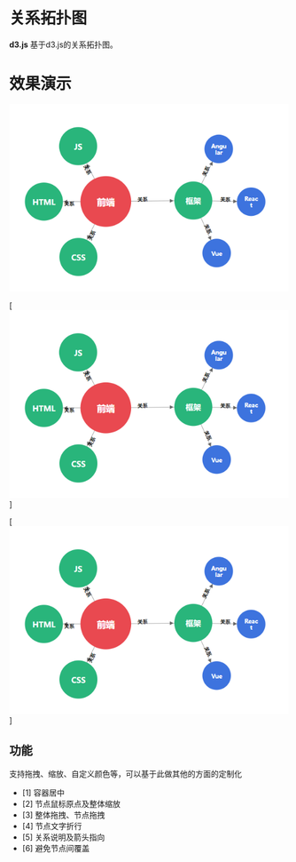 # 关系拓扑图

**d3.js** 基于d3.js的关系拓扑图。

# 效果演示

<img src="./img.png" width="636"/>

[![拓扑图](/img.png )]

[![拓扑图](./img.png )]

## 功能

支持拖拽、缩放、自定义颜色等，可以基于此做其他的方面的定制化

- [1] 容器居中
- [2] 节点鼠标原点及整体缩放
- [3] 整体拖拽、节点拖拽
- [4] 节点文字折行
- [5] 关系说明及箭头指向
- [6] 避免节点间覆盖
